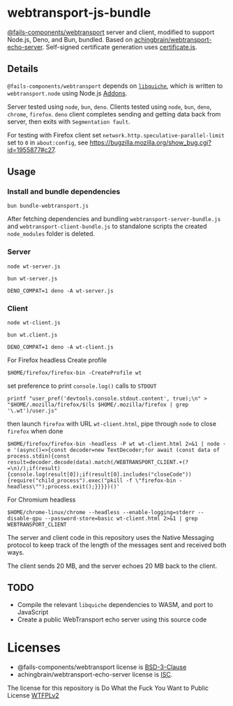 # webtransport-js-bundle

[@fails-components/webtransport](https://github.com/fails-components/webtransport)
server and client, modified to support Node.js, Deno, and Bun, bundled. Based on [achingbrain/webtransport-echo-server](https://github.com/achingbrain/webtransport-echo-server).
Self-signed certificate generation uses [certificate.js](https://github.com/achingbrain/webtransport-echo-server/blob/main/certificate.js).

## Details

`@fails-components/webtransport` depends on [`libquiche`](https://github.com/google/quiche), which is written to `webtransport.node`
using Node.js [Addons](https://nodejs.org/api/addons.html). 

Server tested using `node`, `bun`, `deno`. Clients tested using `node`, `bun`, `deno`, `chrome`, `firefox`. `deno` client completes sending and getting data back from server, then exits with `Segmentation fault`. 

For testing with Firefox client set `network.http.speculative-parallel-limit` set to `0` in `about:config`, see https://bugzilla.mozilla.org/show_bug.cgi?id=1955877#c27.


## Usage

### Install and bundle dependencies

```
bun bundle-webtransport.js
```

After fetching dependencies and bundling `webtransport-server-bundle.js`
and `webtransport-client-bundle.js` to standalone scripts the created `node_modules` folder is
deleted.

### Server

```
node wt-server.js
```

```
bun wt-server.js 
```

```
DENO_COMPAT=1 deno -A wt-server.js 
```

### Client

```
node wt-client.js
```

```
bun wt.client.js 
```

```
DENO_COMPAT=1 deno -A wt-client.js 
```

For Firefox headless Create profile
```
$HOME/firefox/firefox-bin -CreateProfile wt
```

set preference to print `console.log()` calls to `STDOUT`

```
printf "user_pref('devtools.console.stdout.content', true);\n" > "$HOME/.mozilla/firefox/$(ls $HOME/.mozilla/firefox | grep '\.wt')/user.js"
```

then launch `firefox` with URL `wt-client.html`, pipe through `node` to close `firefox` when done

```
$HOME/firefox/firefox-bin -headless -P wt wt-client.html 2>&1 | node -e '(async()=>{const decoder=new TextDecoder;for await (const data of process.stdin){const result=decoder.decode(data).match(/WEBTRANSPORT_CLIENT.+(?=\n)/);if(result){console.log(result[0]);if(result[0].includes("closeCode")){require("child_process").exec("pkill -f \"firefox-bin -headless\"");process.exit();}}}})()'
```

For Chromium headless

```
$HOME/chrome-linux/chrome --headless --enable-logging=stderr --disable-gpu --password-store=basic wt-client.html 2>&1 | grep WEBTRANSPORT_CLIENT
```


The server and client code in this repository uses the Native Messaging 
protocol to keep track of the length of the messages sent and received both ways.

The client sends 20 MB, and the server echoes 20 MB back to the client.

## TODO

- Compile the relevant `libquiche` dependencies to WASM, and port to JavaScript
- Create a public WebTransport echo server using this source code

# Licenses

- @fails-components/webtransport license is [BSD-3-Clause](https://github.com/guest271314/webtransport-1/blob/master/package.json#L13C15-L13C27)
- achingbrain/webtransport-echo-server
license is [ISC](https://github.com/achingbrain/webtransport-echo-server/blob/main/package.json#L11).

The license for this repository is Do What the Fuck You Want to Public License [WTFPLv2](http://www.wtfpl.net/about/)

